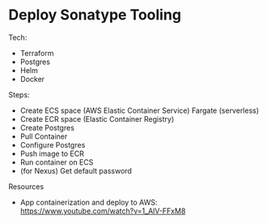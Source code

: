 # Deploy Sonatype Tooling

Tech:
- Terraform
- Postgres
- Helm
- Docker



Steps:
- Create ECS space (AWS Elastic Container Service) Fargate (serverless)
- Create ECR space (Elastic Container Registry)
- Create Postgres
- Pull Container
- Configure Postgres
- Push image to ECR
- Run container on ECS
- (for Nexus) Get default password


Resources
- App containerization and deploy to AWS: https://www.youtube.com/watch?v=1_AlV-FFxM8 